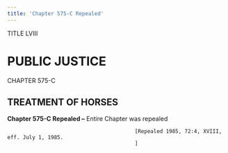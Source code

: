 ```yaml
---
title: 'Chapter 575-C Repealed'
---
```


TITLE LVIII
                                             
PUBLIC JUSTICE
==============

CHAPTER 575-C
                                             
TREATMENT OF HORSES
-------------------

**Chapter 575-C Repealed –** Entire Chapter was repealed


                                             [Repealed 1985, 72:4, XVIII, eff. July 1, 1985.
                                             ]
